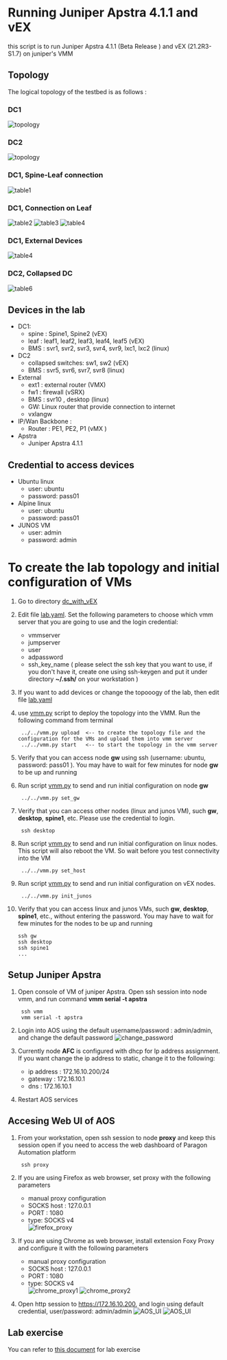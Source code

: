 # Running Juniper Apstra 4.1.1 and vEX
this script is to run Juniper Apstra 4.1.1 (Beta Release ) and vEX (21.2R3-S1.7) on juniper's VMM

## Topology
The logical topology of the testbed is as follows :

### DC1
![topology](images/topology1.png)

### DC2
![topology](images/topology2.png)

### DC1, Spine-Leaf connection
![table1](images/table1.png)


### DC1, Connection on Leaf
![table2](images/table2.png)
![table3](images/table3.png)
![table4](images/table4.png)

### DC1, External Devices
![table4](images/table5.png)

### DC2, Collapsed DC
![table6](images/table6.png)



## Devices in the lab

- DC1:
    - spine : Spine1, Spine2 (vEX)
    - leaf : leaf1, leaf2, leaf3, leaf4, leaf5 (vEX)
    - BMS : svr1, svr2, svr3, svr4, svr9, lxc1, lxc2 (linux)
- DC2
    - collapsed switches: sw1, sw2 (vEX)
    - BMS : svr5, svr6, svr7, svr8 (linux)
- External
    - ext1 : external router (VMX)
    - fw1 : firewall (vSRX)
    - BMS : svr10 ,  desktop  (linux)
    - GW: Linux router that provide connection to internet
    - vxlangw   
- IP/Wan Backbone :
    - Router : PE1, PE2, P1 (vMX )
- Apstra
    -  Juniper Apstra 4.1.1


## Credential to access devices
- Ubuntu linux
    - user: ubuntu
    - password: pass01
- Alpine linux
    - user: ubuntu
    - password: pass01
- JUNOS VM
    - user: admin
    - password: admin

# To create the lab topology and initial configuration of VMs
1. Go to directory [dc_with_vEX](./)
2. Edit file [lab.yaml](./lab.yaml). Set the following parameters to choose which vmm server that you are going to use and the login credential:
    - vmmserver 
    - jumpserver
    - user 
    - adpassword
    - ssh_key_name ( please select the ssh key that you want to use, if you don't have it, create one using ssh-keygen and put it under directory **~/.ssh/** on your workstation )
3. If you want to add devices or change the topooogy of the lab, then edit file [lab.yaml](lab.yaml)
4. use [vmm.py](../../vmm.py) script to deploy the topology into the VMM. Run the following command from terminal

        ../../vmm.py upload  <-- to create the topology file and the configuration for the VMs and upload them into vmm server
        ../../vmm.py start   <-- to start the topology in the vmm server

5. Verify that you can access node **gw** using ssh (username: ubuntu,  password: pass01 ). You may have to wait for few minutes for node **gw** to be up and running
6. Run script [vmm.py](../../vmm.py) to send and run initial configuration on node **gw**

        ../../vmm.py set_gw

7. Verify that you can access other nodes (linux and junos VM), such **gw**, **desktop**, **spine1**, etc. Please use the credential to login.

        ssh desktop

8. Run script [vmm.py](../../vmm.py) to send and run initial configuration on linux nodes. This script will also reboot the VM. So wait before you test connectivity into the VM

        ../../vmm.py set_host
9. Run script [vmm.py](../../vmm.py) to send and run initial configuration on vEX nodes. 

        ../../vmm.py init_junos
        
10. Verify that you can access linux and junos VMs, such  **gw**, **desktop**, **spine1**, etc., without entering the password. You may have to wait for few minutes for the nodes to be up and running

        ssh gw
        ssh desktop
        ssh spine1
        ...

## Setup Juniper Apstra
1. Open console of VM of juniper Apstra. Open ssh session into node vmm, and run command **vmm serial -t apstra**

        ssh vmm
        vmm serial -t apstra

2. Login into AOS using the default username/password : admin/admin, and change the default password
 ![change_password](images/change_password.png)

5. Currently node **AFC** is configured with dhcp for Ip address assignment. If you want change the ip address to static, change it to the following:
    - ip address : 172.16.10.200/24
    - gateway : 172.16.10.1
    - dns : 172.16.10.1

6. Restart AOS services

## Accesing Web UI of AOS

1. From your workstation, open ssh session to node **proxy** and keep this session open if you need to access the web dashboard of Paragon Automation platform

        ssh proxy 

2. If you are using Firefox as web browser, set proxy with the following parameters
    - manual proxy configuration
    - SOCKS host : 127.0.0.1
    - PORT : 1080
    - type: SOCKS v4    
    ![firefox_proxy](images/firefox_proxy.png)

3. If you are using Chrome as web browser, install extension Foxy Proxy and configure it with the following parameters
    - manual proxy configuration
    - SOCKS host : 127.0.0.1
    - PORT : 1080
    - type: SOCKS v4    
    ![chrome_proxy1](images/chrome_proxy1.png)
    ![chrome_proxy2](images/chrome_proxy2.png)

4. Open http session to https://172.16.10.200, and login using default credential, user/password: admin/admin
  ![AOS_UI](images/web1.png)
  ![AOS_UI](images/web2.png)


## Lab exercise

You can refer to [this document](config/README.md) for lab exercise



